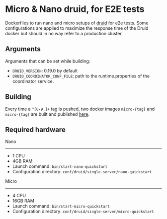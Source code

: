 Micro & Nano druid, for E2E tests
=======================================

Dockerfiles to run nano and micro setups of [druid](https://github.com/apache/druid) for e2e tests. Some configurations are applied to maximize the response time of the Druid docker but should in no way refer to a production cluster.

Arguments
---------

Arguments that can be set while building:
- `DRUID_VERSION`: 0.19.0 by default
- `DRUID_COORDINATOR_CONF_FILE`: path to the runtime.properties of the coordinator service. 

Building
--------

Every time a `^[0-9.]+` tag is pushed, two docker images `micro-{tag}` and `micro-{tag}` are built and published [here](https://hub.docker.com/repository/docker/wiremind/mino-druid).


Required hardware
------------------

Nano
*********

* 1 CPU
* 4GB RAM
* Launch command: `bin/start-nano-quickstart`
* Configuration directory: `conf/druid/single-server/nano-quickstart`


Micro
*********

* 4 CPU
* 16GB RAM
* Launch command: `bin/start-micro-quickstart`
* Configuration directory: `conf/druid/single-server/micro-quickstart`
